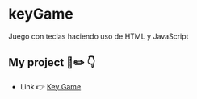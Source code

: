 # keyGame
Juego con teclas haciendo uso de HTML y JavaScript

## My project 📂✏️ 👇
- Link 👉
<a href="https://ilanangelesrodriguez.github.io/keyGame/" target="_blank">Key Game</a>
